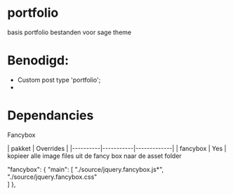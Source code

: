 # portfolio
basis portfolio bestanden voor sage theme


# Benodigd:
- Custom post type 'portfolio';
- 

# Dependancies
Fancybox

| pakket   | Overrides | 
|----------|-----------|-------------|
| fancybox | Yes       | kopieer alle image files uit de fancy box naar de asset folder

"fancybox": {
      "main": [
        "./source/jquery.fancybox.js*",
        "./source/jquery.fancybox.css"     
      ]
    },